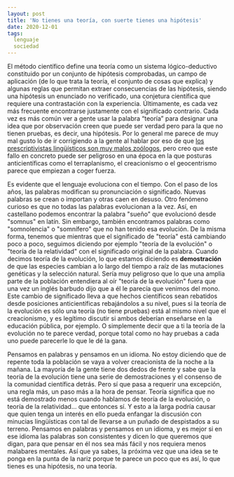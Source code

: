 ```yaml
---
layout: post
title: 'No tienes una teoría, con suerte tienes una hipótesis'
date: 2020-12-01
tags:
  lenguaje
  sociedad
---
```

El método científico define una teoría como un sistema lógico-deductivo constituido por un conjunto de hipótesis comprobadas, un campo de aplicación (de lo que trata la teoría, el conjunto de cosas que explica) y algunas reglas que permitan extraer consecuencias de las hipótesis, siendo una hipótesis un enunciado no verificado, una conjetura científica que requiere una contrastación con la experiencia. Últimamente, es cada vez más frecuente encontrarse justamente con el significado contrario. Cada vez es más común ver a gente usar la palabra “teoría” para designar una idea que por observación creen que puede ser verdad pero para la que no tienen pruebas, es decir, una hipótesis. Por lo general me parece de muy mal gusto lo de ir corrigiendo a la gente al hablar por eso de que [los prescriptivistas lingüísticos son muy malos zoólogos](https://starkeycomics.com/2019/04/18/linguistic-prescriptivists-make-terrible-zoologists/), pero creo que este fallo en concreto puede ser peligroso en una época en la que posturas anticientíficas como el terraplanismo, el creacionismo o el geocentrismo parece que empiezan a coger fuerza.

Es evidente que el lenguaje evoluciona con el tiempo. Con el paso de los años, las palabras modifican su pronunciación o significado. Nuevas palabras se crean o importan y otras caen en desuso. Otro fenómeno curioso es que no todas las palabras evolucionan a la vez. Así, en castellano podemos encontrar la palabra "sueño" que evolucionó desde "somnus" en latín. Sin embargo, también encontramos palabras como "somnolencia" o "somnífero" que no han tenido esa evolución. De la misma forma, tenemos que mientras que el significado de "teoría" está cambiando poco a poco, seguimos diciendo por ejemplo "teoría de la evolución" o "teoría de la relatividad" con el significado original de la palabra. Cuando decimos teoría de la evolución, lo que estamos diciendo es **demostración** de que las especies cambian a lo largo del tiempo a raíz de las mutaciones genéticas y la selección natural. Sería muy peligroso que lo que una amplia parte de la población entendiera al oír "teoría de la evolución" fuera que una vez un inglés barbudo dijo que a él le parecía que venimos del mono. Este cambio de significado lleva a que hechos científicos sean rebatidos desde posiciones anticientíficas rebajándolos a su nivel, pues si la teoría de la evolución es sólo una teoría (no tiene pruebas) está al mismo nivel que el creacionismo, y es legítimo discutir si ambos deberían enseñarse en la educación pública, por ejemplo. O simplemente decir que a ti la teoría de la evolución no te parece verdad, porque total como no hay pruebas a cada uno puede parecerle lo que le dé la gana.

Pensamos en palabras y pensamos en un idioma. No estoy diciendo que de repente toda la población se vaya a volver creacionista de la noche a la mañana. La mayoría de la gente tiene dos dedos de frente y sabe que la teoría de la evolución tiene una serie de demostraciones y el consenso de la comunidad científica detrás. Pero sí que pasa a requerir una excepción, una regla más, un paso más a la hora de pensar. Teoría significa que no está demostrado menos cuando hablamos de teoría de la evolución, o teoría de la relatividad… que entonces sí. Y esto a la larga podría causar que quien tenga un interés en ello pueda enfangar la discusión con minucias lingüísticas con tal de llevarse a un puñado de despistados a su terreno. Pensamos en palabras y pensamos en un idioma, y es mejor si en ese idioma las palabras son consistentes y dicen lo que queremos que digan, para que pensar en él nos sea más fácil y nos requiera menos malabares mentales. Así que ya sabes, la próxima vez que una idea se te ponga en la punta de la nariz porque te parece un poco que es así, lo que tienes es una hipótesis, no una teoría.

